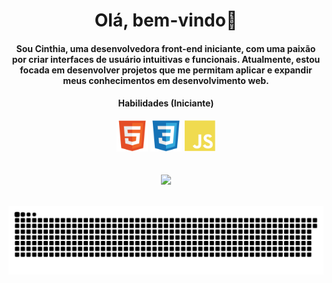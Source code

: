   <div align="center"> <h1>Olá, bem-vindo👋</h1> 
  <h4><p> Sou Cinthia, uma desenvolvedora front-end iniciante, com uma paixão por criar interfaces de usuário intuitivas e funcionais. Atualmente, estou focada em desenvolver projetos que me permitam aplicar e expandir meus conhecimentos em desenvolvimento web.</p></h4>
  </div>
  <div align="center">
    <h4>Habilidades (Iniciante)</h4>
  <img align="column" alt="HTML" height="50" width="50" src="https://raw.githubusercontent.com/devicons/devicon/master/icons/html5/html5-original.svg">
  <img align="column" alt="CSS" height="50" width="50" src="https://raw.githubusercontent.com/devicons/devicon/master/icons/css3/css3-original.svg"> 
  <img align="column" alt="Js" height="50" width="50" src="https://raw.githubusercontent.com/devicons/devicon/master/icons/javascript/javascript-plain.svg"><br>
  <br><br>
</div>
<div align="center">
  <a href="https://github.com/soucinthia">
  <img height="195em" src="https://github-readme-stats.vercel.app/api/top-langs/?username=soucinthia&layout=compact&langs_count=7&theme=dracula"/>

</div>
<br>
<div> 
 
![Snake animation](https://github.com/soucinthia/soucinthia/blob/output/github-contribution-grid-snake.svg)
 
 
</div>
